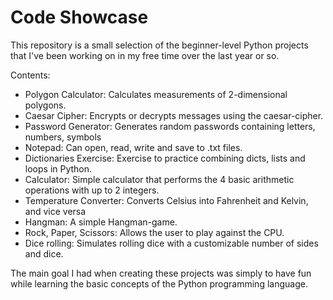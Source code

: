 # Code Showcase
This repository is a small selection of the beginner-level Python projects
that I've been working on in my free time over the last year or so.

Contents:
  - Polygon Calculator:    Calculates measurements of 2-dimensional polygons.
  - Caesar Cipher:         Encrypts or decrypts messages using the caesar-cipher.
  - Password Generator:    Generates random passwords containing letters, numbers, symbols
  - Notepad:               Can open, read, write and save to .txt files.
  - Dictionaries Exercise: Exercise to practice combining dicts, lists and loops in Python.
  - Calculator:            Simple calculator that performs the 4 basic arithmetic operations                                with up to 2 integers.
  - Temperature Converter: Converts Celsius into Fahrenheit and Kelvin, and vice versa
  - Hangman:               A simple Hangman-game.
  - Rock, Paper, Scissors: Allows the user to play against the CPU.
  - Dice rolling:          Simulates rolling dice with a customizable number of sides and dice.

The main goal I had when creating these projects was simply to have fun while learning the basic concepts of the Python programming language. 

